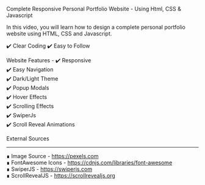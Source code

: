 Complete Responsive Personal Portfolio Website - Using Html, CSS & Javascript

In this video, you will learn how to design a complete personal portfolio website using HTML, CSS and Javascript.

✔️ Clear Coding
✔️ Easy to Follow

Website Features -
✔️ Responsive<br>
✔️ Easy Navigation<br>
✔️ Dark/Light Theme<br>
✔️ Popup Modals<br>
✔️ Hover Effects<br>
✔️ Scrolling Effects<br>
✔️ SwiperJs<br>
✔️ Scroll Reveal Animations<br>

External Sources

---

∎ Image Source - https://pexels.com <br>
∎ FontAwesome Icons - https://cdnjs.com/libraries/font-awesome<br>
∎ SwiperJS - https://swiperjs.com<br>
∎ ScrollRevealJS - https://scrollrevealjs.org<br>
